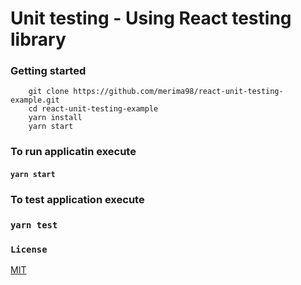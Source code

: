 # Unit testing - Using React testing library

### Getting started

```
    git clone https://github.com/merima98/react-unit-testing-example.git
    cd react-unit-testing-example
    yarn install
    yarn start
```

### To run applicatin execute

#### `yarn start`

### To test application execute

### `yarn test`

### `License`

[MIT](./LICENSE)
